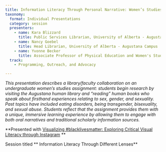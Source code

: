 ```yaml
---
title: Information Literacy Through Personal Narrative: Women’s Studies and the Human Library
taxonomy:
  format: Individual Presentations
  category: session
  presenters:
    - name: Kara Blizzard
	  title: Public Services Librarian, University of Alberta - Augustana Campus
	- name: Nancy Goebel
	  title: Head Librarian, University of Alberta - Augustana Campus
	- name: Yvonne Becker
	  title: Associate Professor of Physical Education and Women's Studies, University of Alberta - Augustana Campus
  track: 
	- Programming, Outreach, and Advocacy

---
```

_This presentation describes a library/faculty collaboration on an undergraduate women’s studies assignment: students begin research by visiting the Augustana human library and “reading” human books who speak about firsthand experiences relating to sex, gender, and sexuality. Past topics have included eating disorders, being transgender, bisexuality, and sexual abuse. Students reflect that the assignment provides them with a unique, immersive learning experience by allowing them to engage with both oral narratives and traditional scholarly information sources._

**Presented with [Visualizing #blacklivesmatter: Exploring Critical Visual Literacy through Instagram](/program/sessions/subjective-subject-headings) **

Session titled ** Information Literacy Through Different Lenses**